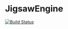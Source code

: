 # JigsawEngine

[![Build Status](https://github.com/jerell/JigsawEngine.jl/actions/workflows/CI.yml/badge.svg?branch=main)](https://github.com/jerell/JigsawEngine.jl/actions/workflows/CI.yml?query=branch%3Amain)
